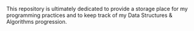 This repository is ultimately dedicated to provide a storage place for my programming practices and to keep track of my Data Structures & Algorithms progression.
